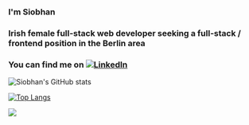 ### I'm Siobhan
### Irish female full-stack web developer seeking a full-stack / frontend position in the Berlin area 
### You can find me on [![LinkedIn](https://img.shields.io/badge/linkedin-%230077B5.svg?style=for-the-badge&logo=linkedin&logoColor=white)](https://www.linkedin.com/in/siobhan--doherty/)

![Siobhan's GitHub stats](https://github-readme-stats.vercel.app/api?username=sio-doh&count_private=true&theme=tokyonight)

[![Top Langs](https://github-readme-stats.vercel.app/api/top-langs/?username=sio-doh&layout=compact)](https://github.com/sio-doh/github-readme-stats)

![](https://komarev.com/ghpvc/?username=sio-doh&color=green&style=flat)

<!--
**sio-doh/sio-doh** is a ✨ _special_ ✨ repository because its `README.md` (this file) appears on your GitHub profile.
Here are some ideas to get you started:

- 🔭 I’m currently working on ...
- 🌱 I’m currently learning ...
- 👯 I’m looking to collaborate on ...
- 🤔 I’m looking for help with ...
- 💬 Ask me about ...
- 📫 How to reach me: ...
- 😄 Pronouns: ...
- ⚡ Fun fact: ...
-->
